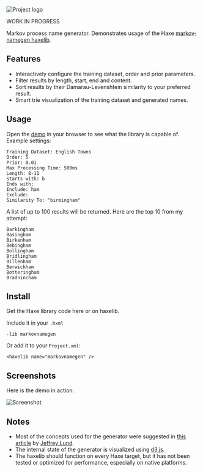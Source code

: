 ![Project logo](https://github.com/Tw1ddle/MarkovNameGenerator/blob/master/screenshots/markovnamegen_logo.png?raw=true "Project logo")

WORK IN PROGRESS

Markov process name generator. Demonstrates usage of the Haxe [markov-namegen haxelib](http://lib.haxe.org/p/markov-namegen).

## Features ##
* Interactively configure the training dataset, order and prior parameters.
* Filter results by length, start, end and content.
* Sort results by their Damarau-Levenshtein similarity to your preferred result.
* Smart trie visualization of the training dataset and generated names.

## Usage ##

Open the [demo](http://www.samcodes.co.uk/web/markov-name-generator/) in your browser to see what the library is capable of. Example settings:

```
Training Dataset: English Towns
Order: 5
Prior: 0.01
Max Processing Time: 500ms
Length: 8-11
Starts with: b
Ends with:
Include: ham
Exclude:
Similarity To: "birmingham"
```

A list of up to 100 results will be returned. Here are the top 10 from my attempt:
```
Barkingham
Basingham
Birkenham
Bebingham
Bollingham
Bridlingham
Billenham
Berwickham
Botteringham
Bradnincham
```

## Install ##

Get the Haxe library code here or on haxelib. 

Include it in your ```.hxml```
```
-lib markovnamegen
```

Or add it to your ```Project.xml```:
```
<haxelib name="markovnamegen" />
```

## Screenshots ##
Here is the demo in action:

![Screenshot](https://github.com/Tw1ddle/MarkovNameGenerator/blob/master/screenshots/screenshot1.png?raw=true "Screenshot 1")

## Notes ##
* Most of the concepts used for the generator were suggested in [this article](http://www.roguebasin.com/index.php?title=Names_from_a_high_order_Markov_Process_and_a_simplified_Katz_back-off_scheme) by [Jeffrey Lund](https://github.com/jlund3).
* The internal state of the generator is visualized using [d3.js](http://d3js.org/).
* The haxelib should function on every Haxe target, but it has not been tested or optimized for performance, especially on native platforms.